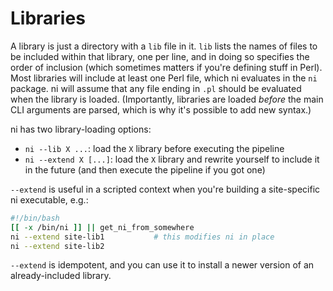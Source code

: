 # Libraries
A library is just a directory with a `lib` file in it. `lib` lists the names of
files to be included within that library, one per line, and in doing so
specifies the order of inclusion (which sometimes matters if you're defining
stuff in Perl). Most libraries will include at least one Perl file, which ni
evaluates in the `ni` package. ni will assume that any file ending in `.pl`
should be evaluated when the library is loaded. (Importantly, libraries are
loaded _before_ the main CLI arguments are parsed, which is why it's possible
to add new syntax.)

ni has two library-loading options:

- `ni --lib X ...`: load the `X` library before executing the pipeline
- `ni --extend X [...]`: load the `X` library and rewrite yourself to include
  it in the future (and then execute the pipeline if you got one)

`--extend` is useful in a scripted context when you're building a site-specific
ni executable, e.g.:

```sh
#!/bin/bash
[[ -x /bin/ni ]] || get_ni_from_somewhere
ni --extend site-lib1           # this modifies ni in place
ni --extend site-lib2
```

`--extend` is idempotent, and you can use it to install a newer version of an
already-included library.
